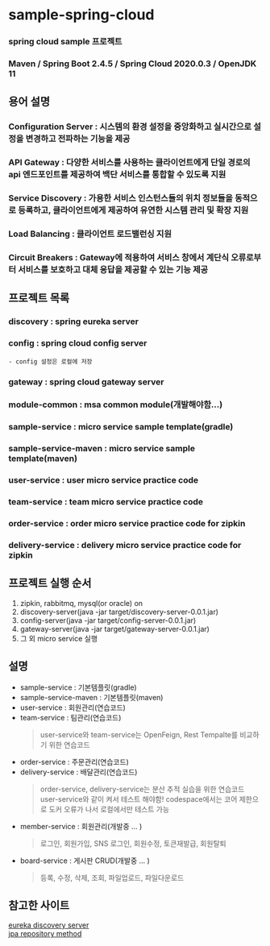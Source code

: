 # sample-spring-cloud
### spring cloud sample 프로젝트
### Maven / Spring Boot 2.4.5 / Spring Cloud 2020.0.3 / OpenJDK 11

## 용어 설명
### Configuration Server : 시스템의 환경 설정을 중앙화하고 실시간으로 설정을 변경하고 전파하는 기능을 제공
### API Gateway : 다양한 서비스를 사용하는 클라이언트에게 단일 경로의 api 엔드포인트를 제공하여 백단 서비스를 통합할 수 있도록 지원
### Service Discovery : 가용한 서비스 인스턴스들의 위치 정보들을 동적으로 등록하고, 클라이언트에게 제공하여 유연한 시스템 관리 및 확장 지원
### Load Balancing : 클라이언트 로드밸런싱 지원
### Circuit Breakers : Gateway에 적용하여 서비스 창에서 계단식 오류로부터 서비스를 보호하고 대체 응답을 제공할 수 있는 기능 제공

## 프로젝트 목록
### discovery : spring eureka server
### config : spring cloud config server
    - config 설정은 로컬에 저장
### gateway : spring cloud gateway server
### module-common : msa common module(개발해야함...)
### sample-service : micro service sample template(gradle)
### sample-service-maven : micro service sample template(maven)
### user-service : user micro service practice code
### team-service : team micro service practice code
### order-service : order micro service practice code for zipkin
### delivery-service : delivery micro service practice code for zipkin

## 프로젝트 실행 순서
1. zipkin, rabbitmq, mysql(or oracle) on
2. discovery-server(java -jar target/discovery-server-0.0.1.jar)
3. config-server(java -jar target/config-server-0.0.1.jar)
4. gateway-server(java -jar target/gateway-server-0.0.1.jar)
5. 그 외 micro service 실행

## 설명
- sample-service : 기본템플릿(gradle)
- sample-service-maven : 기본템플릿(maven)
- user-service : 회원관리(연습코드)
- team-service : 팀관리(연습코드)
    > user-service와 team-service는 OpenFeign, Rest Tempalte를 비교하기 위한 연습코드
- order-service : 주문관리(연습코드)
- delivery-service : 배달관리(연습코드)
    > order-service, delivery-service는 분산 추적 실습을 위한 연습코드
    > user-service와 같이 켜서 테스트 해야함!
    > codespace에서는 코어 제한으로 도커 오류가 나서 로컬에서만 테스트 가능
- member-service : 회원관리(개발중 ... )
    > 로그인, 회원가입, SNS 로그인, 회원수정, 토큰재발급, 회원탈퇴
- board-service : 게시판 CRUD(개발중 ... )
    > 등록, 수정, 삭제, 조회, 파일업로드, 파일다운로드


## 참고한 사이트
[eureka discovery server](https://wonit.tistory.com/495?category=854728)<br/>
[jpa repository method](https://frogand.tistory.com/22)